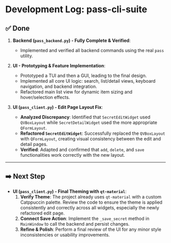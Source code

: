 # Development Log: pass-cli-suite

## ✅ Done

1.  **Backend (`pass_backend.py`) - Fully Complete & Verified**:
    *   Implemented and verified all backend commands using the real `pass` utility.

2.  **UI - Prototyping & Feature Implementation**:
    *   Prototyped a TUI and then a GUI, leading to the final design.
    *   Implemented all core UI logic: search, list/detail views, keyboard navigation, and backend integration.
    *   Refactored main list view for dynamic item sizing and hover/selection effects.

3.  **UI (`pass_client.py`) - Edit Page Layout Fix**:
    *   **Analyzed Discrepancy**: Identified that `SecretEditWidget` used `QVBoxLayout` while `SecretDetailWidget` used the more appropriate `QFormLayout`.
    *   **Refactored `SecretEditWidget`**: Successfully replaced the `QVBoxLayout` with `QFormLayout`, creating visual consistency between the edit and detail pages.
    *   **Verified**: Adapted and confirmed that `add`, `delete`, and `save` functionalities work correctly with the new layout.

---

## ➡️ Next Step

*   **UI (`pass_client.py`) - Final Theming with `qt-material`**:
    1.  **Verify Theme**: The project already uses `qt-material` with a custom Catppuccin palette. Review the code to ensure the theme is applied consistently and correctly across all widgets, especially the newly refactored edit page.
    2.  **Connect Save Action**: Implement the `_save_secret` method in `MainWindow` to call the backend and persist changes.
    3.  **Refine & Polish**: Perform a final review of the UI for any minor style inconsistencies or usability improvements.